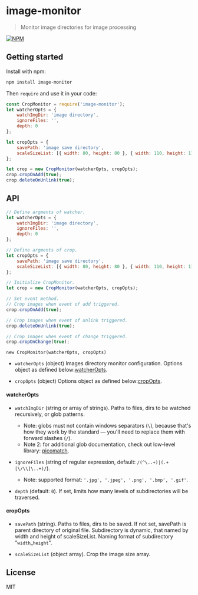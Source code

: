 # image-monitor

> Monitor image directories for image processing

[![NPM](https://nodei.co/npm/image-monitor.png)](https://www.npmjs.com/package/image-monitor)

## Getting started
Install with npm:

```sh
npm install image-monitor
```

Then `require` and use it in your code:

```javascript
const CropMonitor = require('image-monitor');
let watcherOpts = {
    watchImgDir: 'image directory',
    ignoreFiles: '',
    depth: 0
};

let cropOpts = {
    savePath: 'image save directory',
    scaleSizeList: [{ width: 80, height: 80 }, { width: 110, height: 110 }, { width: 240, height: 240 }]
};

let crop = new CropMonitor(watcherOpts, cropOpts);
crop.cropOnAdd(true);
crop.deleteOnUnlink(true);
```

## API

```javascript
// Define argments of watcher.
let watcherOpts = {
    watchImgDir: 'image directory',
    ignoreFiles: '',
    depth: 0
};

// Define argments of crop.
let cropOpts = {
    savePath: 'image save directory',
    scaleSizeList: [{ width: 80, height: 80 }, { width: 110, height: 110 }, { width: 240, height: 240 }]
};

// Initialize CropMonitor.
let crop = new CropMonitor(watcherOpts, cropOpts);

// Set event method.
// Crop images when event of add triggered.
crop.cropOnAdd(true);

// Crop images when event of unlink triggered.
crop.deleteOnUnlink(true);

// Crop images when event of change triggered.
crop.cropOnChange(true);
```

`new CropMonitor(watcherOpts, cropOpts)`

* `watcherOpts` (object) Images directory monitor configuration. Options object as defined below:[watcherOpts](#watcheropts).

* `cropOpts` (object) Options object as defined below:[cropOpts](#cropopts).

#### watcherOpts

* `watchImgDir` (string or array of strings). Paths to files, dirs to be watched
recursively, or glob patterns.
    - Note: globs must not contain windows separators (`\`),
    because that's how they work by the standard —
    you'll need to replace them with forward slashes (`/`).
    - Note 2: for additional glob documentation, check out low-level
    library: [picomatch](https://github.com/micromatch/picomatch).

* `ignoreFiles` (string of regular expression, default: `/(^\..+)|(.+[\/\\]\..+)/`).
    - Note: supported format: `'.jpg', '.jpeg', '.png', '.bmp', '.gif'`.

* `depth` (default: `0`). If set, limits how many levels of
subdirectories will be traversed.

#### cropOpts

* `savePath` (string). Paths to files, dirs to be saved. If not set, savePath is parent directory of original file. Subdirectory is dynamic, that named by width and height of scaleSizeList.
Naming format of subdirectory "`width`_`height`".


* `scaleSizeList` (object array). Crop the image size array.

## License

MIT